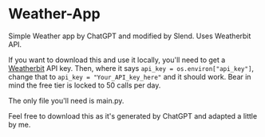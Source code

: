 # Weather-App
Simple Weather app by ChatGPT and modified by Slend. Uses Weatherbit API.

If you want to download this and use it locally, you'll need to get a [Weatherbit](https://www.weatherbit.io/) API key. Then, where it says `api_key = os.environ["api_key"]`, change that to `api_key = "Your_API_key_here"` and it should work.
Bear in mind the free tier is locked to 50 calls per day.

The only file you'll need is main.py.

Feel free to download this as it's generated by ChatGPT and adapted a little by me.
